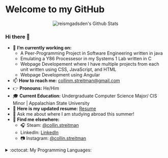 
# Welcome to my GitHub
<section>
<p align="center">
    <img align="center" alt="reismgadsden's Github Stats" src="https://github-readme-stats.vercel.app/api?username=CStre&count_private=true&show_icons=true&theme=solarized-light" />
    
### Hi there 👋

<!--
**CStre/CStre** is a ✨ _special_ ✨ repository because its `README.md` (this file) appears on your GitHub profile.
-->
- 🧐 **I’m currently working on:** 
    - A Peer-Programming Project in Software Engineering written in java 
    - Emulating a Y86 Processesor in my Systems 1 Lab written in C
    - Webpage Developement where I have multiple projects from each unit  written using CSS,
      JavaScript, and HTML
    - Webpage Development using Angular
- 📫 **How to reach me:** collinm.streitman@gmail.com
- 👉 **Pronouns:** He/Him
- 🎓 **Current Education:** Undergraduate Computer Science Major/ CIS Minor | Appalachian State University
- 📝 **Here is my updated resume:** <a href = "https://www.linkedin.com/in/collinstreitman/overlay/1635518693334/single-media-viewer?type=DOCUMENT&amp;profileId=ACoAAB2HY6sBpZ7M5W_ZsKz7eeGtS-daU-b89XU">Resume</a>
- 💭 Ask me about where I am studying abroad this summer!
- 🔎 **Find me elsewhere:**
  - 🎧 Steam: <a href = "https://steamcommunity.com/id/collin-streitman/">@collin.streitman</a>
  -  LinkedIn: <a href = "www.linkedin.com/in/collinstreitman">LinkedIn</a>
  - 📷 Instagram: <a href = "https://www.instagram.com/collin.streitman/">@collin.streitman</a>


    
<details>
  <summary>:octocat: My Programming Languages:</summary>
    <br>
  <p align = center>
    <img align="center" alt="reismgadsden's Github Stats" src="https://github-readme-stats.vercel.app/api/top-langs/?username=CStre&langs_count=10&theme=solarized-light" />
</details>

    

    

